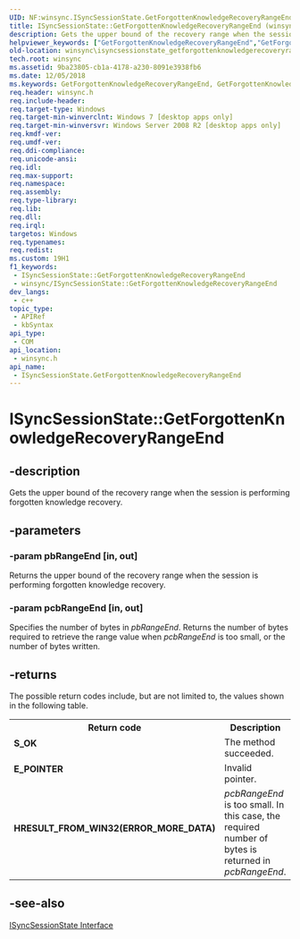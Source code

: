```yaml
---
UID: NF:winsync.ISyncSessionState.GetForgottenKnowledgeRecoveryRangeEnd
title: ISyncSessionState::GetForgottenKnowledgeRecoveryRangeEnd (winsync.h)
description: Gets the upper bound of the recovery range when the session is performing forgotten knowledge recovery.
helpviewer_keywords: ["GetForgottenKnowledgeRecoveryRangeEnd","GetForgottenKnowledgeRecoveryRangeEnd method [Windows Sync]","GetForgottenKnowledgeRecoveryRangeEnd method [Windows Sync]","ISyncSessionState interface","ISyncSessionState interface [Windows Sync]","GetForgottenKnowledgeRecoveryRangeEnd method","ISyncSessionState.GetForgottenKnowledgeRecoveryRangeEnd","ISyncSessionState::GetForgottenKnowledgeRecoveryRangeEnd","winsync.isyncsessionstate_getforgottenknowledgerecoveryrangeend","winsync/ISyncSessionState::GetForgottenKnowledgeRecoveryRangeEnd"]
old-location: winsync\isyncsessionstate_getforgottenknowledgerecoveryrangeend.htm
tech.root: winsync
ms.assetid: 9ba23805-cb1a-4178-a230-8091e3938fb6
ms.date: 12/05/2018
ms.keywords: GetForgottenKnowledgeRecoveryRangeEnd, GetForgottenKnowledgeRecoveryRangeEnd method [Windows Sync], GetForgottenKnowledgeRecoveryRangeEnd method [Windows Sync],ISyncSessionState interface, ISyncSessionState interface [Windows Sync],GetForgottenKnowledgeRecoveryRangeEnd method, ISyncSessionState.GetForgottenKnowledgeRecoveryRangeEnd, ISyncSessionState::GetForgottenKnowledgeRecoveryRangeEnd, winsync.isyncsessionstate_getforgottenknowledgerecoveryrangeend, winsync/ISyncSessionState::GetForgottenKnowledgeRecoveryRangeEnd
req.header: winsync.h
req.include-header: 
req.target-type: Windows
req.target-min-winverclnt: Windows 7 [desktop apps only]
req.target-min-winversvr: Windows Server 2008 R2 [desktop apps only]
req.kmdf-ver: 
req.umdf-ver: 
req.ddi-compliance: 
req.unicode-ansi: 
req.idl: 
req.max-support: 
req.namespace: 
req.assembly: 
req.type-library: 
req.lib: 
req.dll: 
req.irql: 
targetos: Windows
req.typenames: 
req.redist: 
ms.custom: 19H1
f1_keywords:
 - ISyncSessionState::GetForgottenKnowledgeRecoveryRangeEnd
 - winsync/ISyncSessionState::GetForgottenKnowledgeRecoveryRangeEnd
dev_langs:
 - c++
topic_type:
 - APIRef
 - kbSyntax
api_type:
 - COM
api_location:
 - winsync.h
api_name:
 - ISyncSessionState.GetForgottenKnowledgeRecoveryRangeEnd
---
```


# ISyncSessionState::GetForgottenKnowledgeRecoveryRangeEnd


## -description

Gets the upper bound of the recovery range when the session is performing forgotten knowledge recovery.

## -parameters

### -param pbRangeEnd [in, out]

Returns the upper bound of the recovery range when the session is performing forgotten knowledge recovery.

### -param pcbRangeEnd [in, out]

Specifies the number of bytes in <i>pbRangeEnd</i>. Returns the number of bytes required to retrieve the range value when <i>pcbRangeEnd</i> is too small, or the number of bytes written.

## -returns

The possible return codes include, but are not limited to, the values shown in the following table.

<table>
<tr>
<th>Return code</th>
<th>Description</th>
</tr>
<tr>
<td width="40%">
<dl>
<dt><b>S_OK</b></dt>
</dl>
</td>
<td width="60%">
The method succeeded.

</td>
</tr>
<tr>
<td width="40%">
<dl>
<dt><b>E_POINTER</b></dt>
</dl>
</td>
<td width="60%">
Invalid pointer.

</td>
</tr>
<tr>
<td width="40%">
<dl>
<dt><b>HRESULT_FROM_WIN32(ERROR_MORE_DATA)</b></dt>
</dl>
</td>
<td width="60%">
<i>pcbRangeEnd</i> is too small. In this case, the required number of bytes is returned in <i>pcbRangeEnd</i>.

</td>
</tr>
</table>

## -see-also

<a href="https://docs.microsoft.com/previous-versions/windows/desktop/api/winsync/nn-winsync-isyncsessionstate">ISyncSessionState Interface</a>

